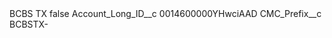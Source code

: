 <?xml version="1.0" encoding="UTF-8"?>
<CustomMetadata xmlns="http://soap.sforce.com/2006/04/metadata" xmlns:xsi="http://www.w3.org/2001/XMLSchema-instance" xmlns:xsd="http://www.w3.org/2001/XMLSchema">
    <label>BCBS TX</label>
    <protected>false</protected>
    <values>
        <field>Account_Long_ID__c</field>
        <value xsi:type="xsd:string">0014600000YHwciAAD</value>
    </values>
    <values>
        <field>CMC_Prefix__c</field>
        <value xsi:type="xsd:string">BCBSTX-</value>
    </values>
</CustomMetadata>
